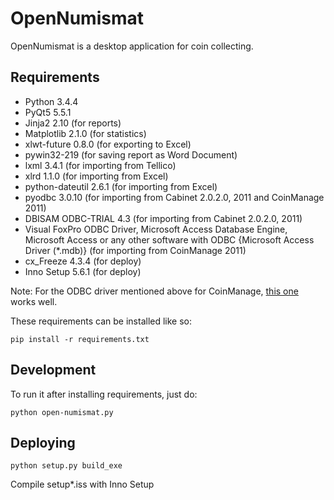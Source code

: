# OpenNumismat
OpenNumismat is a desktop application for coin collecting.

## Requirements
 * Python 3.4.4
 * PyQt5 5.5.1
 * Jinja2 2.10 (for reports)
 * Matplotlib 2.1.0 (for statistics)
 * xlwt-future 0.8.0 (for exporting to Excel)
 * pywin32-219 (for saving report as Word Document)
 * lxml 3.4.1 (for importing from Tellico)
 * xlrd 1.1.0 (for importing from Excel)
 * python-dateutil 2.6.1 (for importing from Excel)
 * pyodbc 3.0.10 (for importing from Cabinet 2.0.2.0, 2011 and CoinManage 2011)
 * DBISAM ODBC-TRIAL 4.3 (for importing from Cabinet 2.0.2.0, 2011)
 * Visual FoxPro ODBC Driver, Microsoft Access Database Engine, Microsoft Access or any other
   software with ODBC {Microsoft Access Driver (*.mdb)} (for importing from CoinManage 2011)
 * cx_Freeze 4.3.4 (for deploy)
 * Inno Setup 5.6.1 (for deploy)

Note: For the ODBC driver mentioned above for CoinManage, [this one](https://www.microsoft.com/en-us/download/details.aspx?id=13255) works well.

These requirements can be installed like so:

    pip install -r requirements.txt

## Development
To run it after installing requirements, just do:

    python open-numismat.py

## Deploying

    python setup.py build_exe

Compile setup*.iss with Inno Setup
